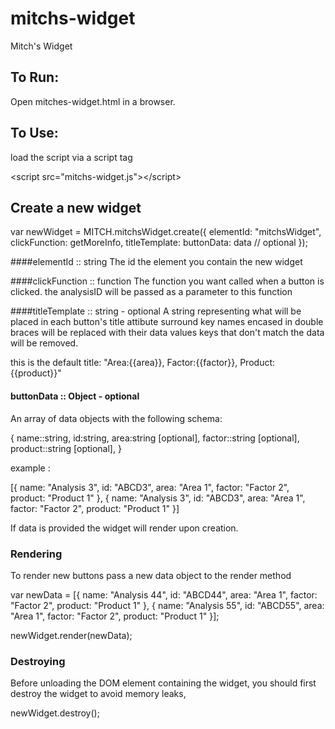# mitchs-widget
Mitch's Widget

## To Run:
Open mitches-widget.html in a browser.

## To Use:
load the script via a script tag

&lt;script src="mitchs-widget.js"&gt;&lt;/script&gt;


## Create a new widget
  var newWidget =  MITCH.mitchsWidget.create({
            elementId: "mitchsWidget",
            clickFunction: getMoreInfo,
            titleTemplate:
            buttonData: data // optional
        });

####elementId :: string
The id the element you contain the new widget

####clickFunction :: function
The function you want called when a button is clicked.
the analysisID will be passed as a parameter to this function

####titleTemplate :: string - optional
A string representing what will be placed in each button's title attibute
surround key names encased in double braces will be replaced with their data values
keys that don't match the data will be removed.

this is the default title:
"Area:{{area}},  Factor:{{factor}},  Product:{{product}}"

#### buttonData :: Object - optional
An array of data objects with the following schema:

{
        name::string,
        id:string,
        area:string [optional],
        factor::string [optional],
        product::string  [optional],
    }


example :

[{
        name: "Analysis 3",
        id: "ABCD3",
        area: "Area 1",
        factor: "Factor 2",
        product: "Product 1"
  }, {
         name: "Analysis 3",
         id: "ABCD3",
         area: "Area 1",
         factor: "Factor 2",
         product: "Product 1"
}]

If data is provided the widget will render upon creation.


### Rendering
To render new buttons pass a new data object to the render method

var newData = [{
        name: "Analysis 44",
        id: "ABCD44",
        area: "Area 1",
        factor: "Factor 2",
        product: "Product 1"
   }, {
         name: "Analysis 55",
         id: "ABCD55",
         area: "Area 1",
         factor: "Factor 2",
         product: "Product 1"
   }];

newWidget.render(newData);

### Destroying
Before unloading the DOM element containing the widget,
you should first destroy the widget to avoid memory leaks,

newWidget.destroy();







